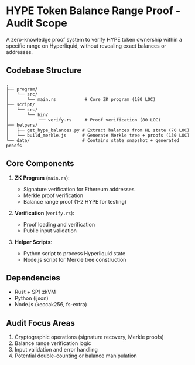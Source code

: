 # HYPE Token Balance Range Proof - Audit Scope

A zero-knowledge proof system to verify HYPE token ownership within a specific range on Hyperliquid, without revealing exact balances or addresses.

## Codebase Structure

```
.
├── program/
│   └── src/
│       └── main.rs           # Core ZK program (180 LOC)
├── script/
│   └── src/
│       └── bin/
│           └── verify.rs     # Proof verification (80 LOC)
├── helpers/
│   ├── get_hype_balances.py # Extract balances from HL state (70 LOC)
│   └── build_merkle.js      # Generate Merkle tree + proofs (130 LOC)
└── data/                    # Contains state snapshot + generated proofs
```

## Core Components

1. **ZK Program** (`main.rs`):
   - Signature verification for Ethereum addresses
   - Merkle proof verification
   - Balance range proof (1-2 HYPE for testing)

2. **Verification** (`verify.rs`):
   - Proof loading and verification
   - Public input validation

3. **Helper Scripts**:
   - Python script to process Hyperliquid state
   - Node.js script for Merkle tree construction

## Dependencies

- Rust + SP1 zkVM
- Python (ijson)
- Node.js (keccak256, fs-extra)

## Audit Focus Areas

1. Cryptographic operations (signature recovery, Merkle proofs)
2. Balance range verification logic
3. Input validation and error handling
4. Potential double-counting or balance manipulation 